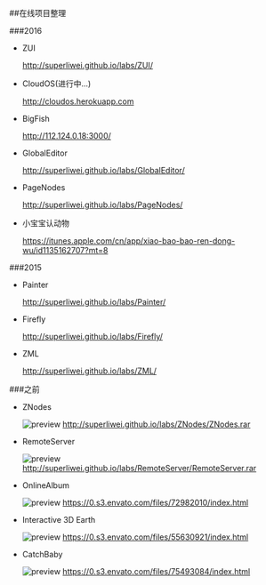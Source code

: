 ##在线项目整理

###2016

* ZUI

    http://superliwei.github.io/labs/ZUI/

* CloudOS(进行中...)

    http://cloudos.herokuapp.com

* BigFish

    http://112.124.0.18:3000/

* GlobalEditor

    http://superliwei.github.io/labs/GlobalEditor/

* PageNodes

    http://superliwei.github.io/labs/PageNodes/

* 小宝宝认动物

    https://itunes.apple.com/cn/app/xiao-bao-bao-ren-dong-wu/id1135162707?mt=8

###2015

* Painter

	http://superliwei.github.io/labs/Painter/

* Firefly

    http://superliwei.github.io/labs/Firefly/

* ZML

    http://superliwei.github.io/labs/ZML/

###之前

* ZNodes

    ![preview](http://superliwei.github.io/labs/ZNodes/preview.png)
	http://superliwei.github.io/labs/ZNodes/ZNodes.rar

* RemoteServer

    ![preview](http://superliwei.github.io/labs/RemoteServer/preview.png)
	http://superliwei.github.io/labs/RemoteServer/RemoteServer.rar

* OnlineAlbum

    ![preview](http://superliwei.github.io/labs/OnlineAlbum/preview.jpg)
    https://0.s3.envato.com/files/72982010/index.html

* Interactive 3D Earth

    ![preview](http://superliwei.github.io/labs/EarthPrj/preview.jpg)
    https://0.s3.envato.com/files/55630921/index.html

* CatchBaby

    ![preview](http://superliwei.github.io/labs/CatchBaby/preview.jpg)
    https://0.s3.envato.com/files/75493084/index.html